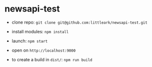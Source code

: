 # newsapi-test

*  clone repo: `git clone git@github.com:littleark/newsapi-test.git`

*  install modules: `npm install`

*  launch: `npm start`

*  open on `http://localhost:9000`

*  to create a build in `dist/`: `npm run build`
